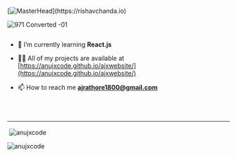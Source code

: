 [![MasterHead](https://1.bp.blogspot.com/-7A4WynwLsM...)](https://rishavchanda.io)

![971  Converted -01](https://github.com/anujxcode/Intro/assets/106525163/16283180-e7e1-43cd-b19c-82620af53dcf)


<p align="left"> <a href="https://twitter.com/" target="blank"><img src="https://img.shields.io/twitter/follow/?logo=twitter&style=for-the-badge" alt="" /></a> </p>

- 🌱 I’m currently learning **React.js**

- 👨‍💻 All of my projects are available at [https://anujxcode.github.io/ajxwebsite/](https://anujxcode.github.io/ajxwebsite/)

- 📫 How to reach me **ajrathore1800@gmail.com**





<br>
<br>
<hr>

<p>&nbsp;<img align="center" src="https://github-readme-stats.vercel.app/api?username=anujxcode&show_icons=true&locale=en" alt="anujxcode" /></p>
<p><img align="left" src="https://github-readme-stats.vercel.app/api/top-langs?username=anujxcode&show_icons=true&locale=en&layout=compact" alt="anujxcode" /></p>


